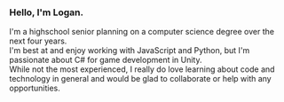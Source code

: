 ### Hello, I'm Logan.
I'm a highschool senior planning on a computer science degree over the next four years.
<br>
I'm best at and enjoy working with JavaScript and Python, but I'm passionate about C# for game development in Unity. 
<br>
While not the most experienced, I really do love learning about code and technology in general and would be glad to collaborate or help with any opportunities.

<!--
**cleverusername82/cleverusername82** is a ✨ _special_ ✨ repository because its `README.md` (this file) appears on your GitHub profile.

Here are some ideas to get you started:

- 🔭 I’m currently working on ...
- 🌱 I’m currently learning ...
- 👯 I’m looking to collaborate on ...
- 🤔 I’m looking for help with ...
- 💬 Ask me about ...
- 📫 How to reach me: ...
- 😄 Pronouns: ...
- ⚡ Fun fact: ...
-->
